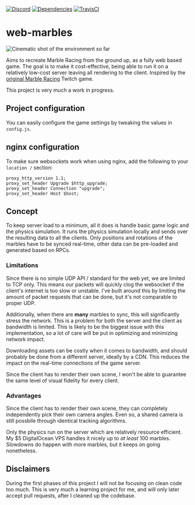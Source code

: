 [![Discord](https://img.shields.io/discord/478527288854708226.svg?label=discord)](https://discord.gg/XB3k9T5)
[![Dependencies](https://img.shields.io/david/Zemanzo/web-marbles.svg)](https://david-dm.org/Zemanzo/web-marbles)
[![TravisCI](https://img.shields.io/travis/com/Zemanzo/web-marbles.svg)](https://travis-ci.com/Zemanzo/web-marbles)

# web-marbles

![Cinematic shot of the environment so far](https://i.imgur.com/bUGES4s.jpg)

Aims to recreate Marble Racing from the ground up, as a fully web based game. The goal is to make it cost-effective, being able to run it on a relatively low-cost server leaving all rendering to the client. Inspired by the [original Marble Racing](http://twitch.tv/marbleracing) Twitch game.

This project is very much a work in progress.

## Project configuration
You can easily configure the game settings by tweaking the values in `config.js`.

## nginx configuration
To make sure websockets work when using nginx, add the following to your `location /` section:
```
proxy_http_version 1.1;
proxy_set_header Upgrade $http_upgrade;
proxy_set_header Connection "upgrade";
proxy_set_header Host $host;
```

## Concept
To keep server load to a minimum, all it does is handle basic game logic and the physics simulation. It runs the physics simulation locally and sends over the resulting data to all the clients. Only positions and rotations of the marbles have to be synced real-time, other data can be pre-loaded and generated based on RPCs.

### Limitations
Since there is no simple UDP API / standard for the web yet, we are limited to TCP only. This means our packets will quickly clog the websocket if the client's internet is too slow or unstable. I've built around this by limiting the amount of packet requests that can be done, but it's not comparable to proper UDP.

Additionally, when there are **many** marbles to sync, this will significantly stress the network. This is a problem for both the server and the client as bandwidth is limited. This is likely to be the biggest issue with this implementation, so a lot of care will be put in optimizing and minimizing network impact.

Downloading assets can be costly when it comes to bandwidth, and should probably be done from a different server, ideally by a CDN. This reduces the impact on the real-time connections of the game server.

Since the client has to render their own scene, I won't be able to guarantee the same level of visual fidelity for every client.

### Advantages
Since the client has to render their own scene, they can completely independently pick their own camera angles. Even so, a shared camera is still possbile through identical tracking algorithms.

Only the physics run on the server which are relatively resource efficient. My $5 DigitalOcean VPS handles it nicely up to *at least* 100 marbles. Slowdowns do happen with more marbles, but it keeps on going nonetheless.

## Disclaimers
During the first phases of this project I will not be focusing on clean code too much. This is very much a learning project for me, and will only later accept pull requests, after I cleaned up the codebase.
